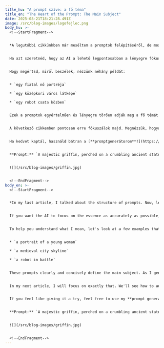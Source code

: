 ```yaml
---
title_hu: "A prompt szíve: a fő téma"
title_en: "The Heart of the Prompt: The Main Subject"
date: 2025-08-21T18:21:28.491Z
image: /src/blog-images/logofejlec.png
body_hu: >-
  <!--StartFragment-->


  *A legutóbbi cikkünkben már meséltem a promptok felépítéséről, de most merüljünk el egy kicsit mélyebben a legfontosabb elemében: a **fő témában**. Ez a kép központi eleme, az, amire az AI fókuszál. Egyértelműnek és lényegre törőnek kell lennie, mintha a generátor gondolataiba látnál bele.*


  Ha azt szeretnéd, hogy az AI a lehető legpontosabban a lényegre fókuszáljon, elengedhetetlen, hogy a promptod első mondata a legfontosabb dolgot írja le. Ne vesztegesd az időd a környezet vagy a hangulat leírásával, hanem azonnal térj a lényegre. Néha ugyanis a gép is hajlamos elkalandozni, ha nem irányítod a szavakkal.


  Hogy megértsd, miről beszélek, nézzünk néhány példát:


  * `egy fiatal nő portréja`

  * `egy középkori város látképe`

  * `egy robot csata közben`


  Ezek a promptok egyértelműen és lényegre törően adják meg a fő témát. Ahogy a képeket generálom, pontosan azt kapom, amit elvárok. Persze, később finomítunk, és hozzáadunk még részleteket.


  A következő cikkemben pontosan erre fókuszálok majd. Megnézzük, hogyan adhatunk a fő témához **tulajdonságokat, környezetet** és **hangulatot**, hogy még egyedibb és különlegesebb képeket alkossunk.


  Ha kedvet kaptál, használd bátran a [**promptgenerátorom**!](https://aliceinbp.com/generator.html) Itt van egy példa, amit kipróbálhatsz:


  **Prompt:** `A majestic griffin, perched on a crumbling ancient statue of an owl. Digital art, highly detailed fantasy illustration, cinematic lighting, vivid colors, cosmic dust, mystical. Starry night sky, full moon.`


  ![](/src/blog-images/griffin.jpg)


  <!--EndFragment-->
body_en: >-
  <!--StartFragment-->


  *In my last article, I talked about the structure of prompts. Now, let’s dive a little deeper into the most important element: the **main subject**. This is the core of the image, what the AI focuses on. It needs to be clear and to the point, as if you're peering directly into the generator’s mind.*


  If you want the AI to focus on the essence as accurately as possible, it's essential that the first sentence of your prompt describes the most important thing. Don't waste time describing the environment or the mood; get straight to the point. The machine can be a bit like an easily distracted person sometimes if you don't guide it with your words.


  To help you understand what I mean, let's look at a few examples that I work with:


  * `a portrait of a young woman`

  * `a medieval city skyline`

  * `a robot in battle`


  These prompts clearly and concisely define the main subject. As I generate the images, I get exactly what I expect. Of course, we'll refine them later by adding more details.


  In my next article, I will focus on exactly that. We'll see how to add **characteristics, environment**, and **mood** to the main subject to create even more unique and special images.


  If you feel like giving it a try, feel free to use my **prompt generator**! Here’s an example you can experiment with:


  **Prompt:** `A majestic griffin, perched on a crumbling ancient statue of an owl. Digital art, highly detailed fantasy illustration, cinematic lighting, vivid colors, cosmic dust, mystical. Starry night sky, full moon.`


  ![](/src/blog-images/griffin.jpg)


  <!--EndFragment-->
---
```

